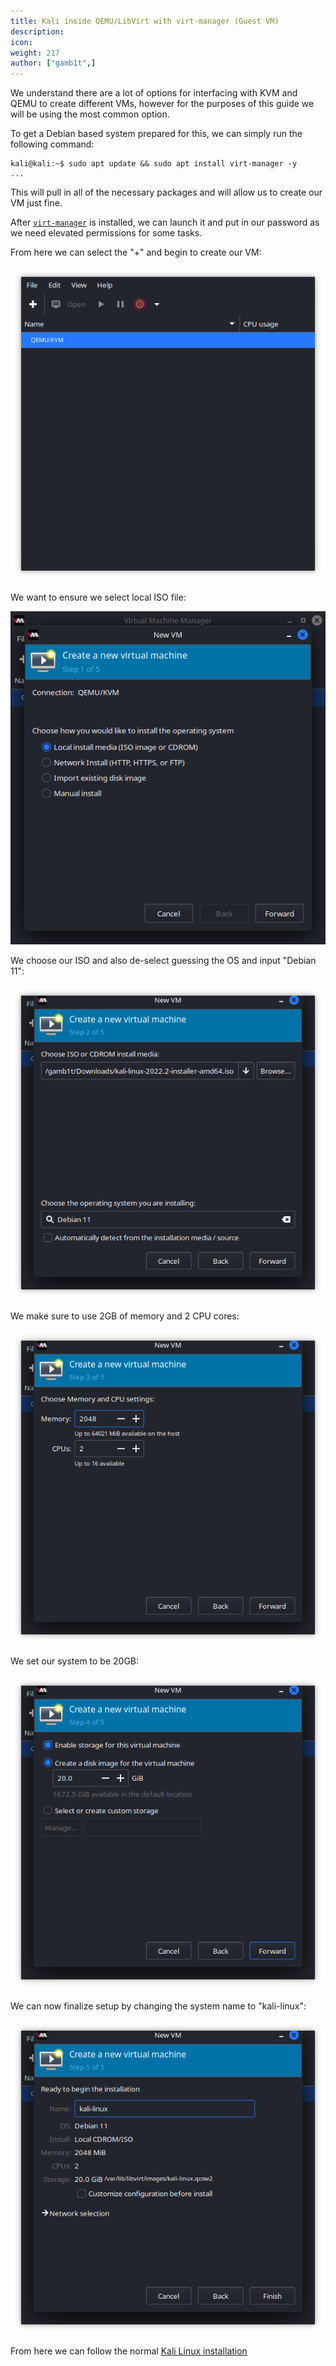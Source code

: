 ```yaml
---
title: Kali inside QEMU/LibVirt with virt-manager (Guest VM)
description:
icon:
weight: 217
author: ["gamb1t",]
---
```


We understand there are a lot of options for interfacing with KVM and QEMU to create different VMs, however for the purposes of this guide we will be using the most common option.

To get a Debian based system prepared for this, we can simply run the following command:

```console
kali@kali:~$ sudo apt update && sudo apt install virt-manager -y
...
```

This will pull in all of the necessary packages and will allow us to create our VM just fine.

After [`virt-manager`](https://manpages.debian.org/bullseye/virt-manager/virt-manager.1.en.html) is installed, we can launch it and put in our password as we need elevated permissions for some tasks.

From here we can select the "+" and begin to create our VM:

![](libvirt-1.png)

We want to ensure we select local ISO file:

![](libvirt-2.png)

We choose our ISO and also de-select guessing the OS and input "Debian 11":

![](libvirt-3.png)

We make sure to use 2GB of memory and 2 CPU cores:

![](libvirt-4.png)

We set our system to be 20GB:

![](libvirt-5.png)

We can now finalize setup by changing the system name to "kali-linux":

![](libvirt-6.png)

From here we can follow the normal [Kali Linux installation](/docs/installation/hard-disk-install/)
